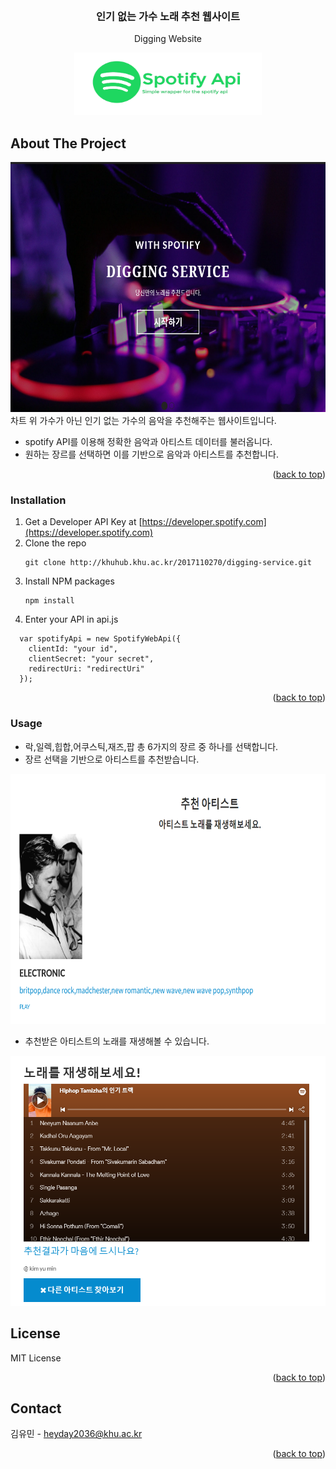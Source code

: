 <div id="top"></div>

<!-- PROJECT LOGO -->
<br />
<div align="center">

  <h3 align="center">인기 없는 가수 노래 추천 웹사이트</h3>

  <p align="center">
    Digging Website
  </p>
  
  <a href="http://khuhub.khu.ac.kr/2017110270/digging-service.git">
    <img src="/images/1.png" alt="Logo" width="300" height="100">
  </a>
</div>


<!-- ABOUT THE PROJECT -->
## About The Project

<img src="/images/2.PNG" alt="Logo" width="600" height="400">
차트 위 가수가 아닌 인기 없는 가수의 음악을 추천해주는 웹사이트입니다.


* spotify API를 이용해 정확한 음악과 아티스트 데이터를 불러옵니다.
* 원하는 장르를 선택하면 이를 기반으로 음악과 아티스트를 추천합니다.


<p align="right">(<a href="#top">back to top</a>)</p>


<!-- GETTING STARTED -->

### Installation

1. Get a Developer API Key at [https://developer.spotify.com](https://developer.spotify.com)
2. Clone the repo
   ```
   git clone http://khuhub.khu.ac.kr/2017110270/digging-service.git
   ```
3. Install NPM packages
   ```
   npm install
   ```
4. Enter your API in api.js

``` 
  var spotifyApi = new SpotifyWebApi({
    clientId: "your id",
    clientSecret: "your secret",
    redirectUri: "redirectUri"
  });
```

<p align="right">(<a href="#top">back to top</a>)</p>

<!-- Usage -->
### Usage

* 락,일렉,힙합,어쿠스틱,재즈,팝 총 6가지의 장르 중 하나를 선택합니다.
* 장르 선택을 기반으로 아티스트를 추천받습니다.

<img src="/images/4.PNG" alt="Logo" width="600" height="400">

* 추천받은 아티스트의 노래를 재생해볼 수 있습니다.

<img src="/images/5.PNG" alt="Logo" width="600" height="400">

<!-- LICENSE -->
## License

MIT License

<p align="right">(<a href="#top">back to top</a>)</p>



<!-- CONTACT -->
## Contact

김유민 - heyday2036@khu.ac.kr


<p align="right">(<a href="#top">back to top</a>)</p>
